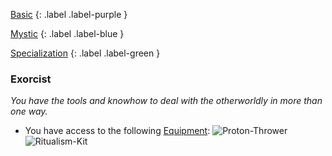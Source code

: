 
[Basic](Game/Advancement-List?Basic=true)
{: .label .label-purple }

[Mystic](Game/Mystic)
{: .label .label-blue }

[Specialization](Game/Advancement-List?Specialization=true)
{: .label .label-green }
### Exorcist
*You have the tools and knowhow to deal with the otherworldly in more than one way.*
* You have access to the following [Equipment](Core/Equipment):
![Proton-Thrower](Game/Blocks/Proton-Thrower)
![Ritualism-Kit](Game/Blocks/Ritualism-Kit)